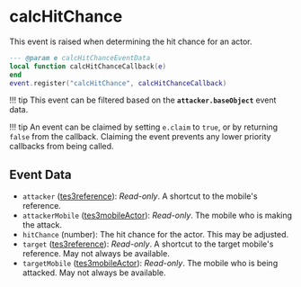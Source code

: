 # calcHitChance

This event is raised when determining the hit chance for an actor.

```lua
--- @param e calcHitChanceEventData
local function calcHitChanceCallback(e)
end
event.register("calcHitChance", calcHitChanceCallback)
```

!!! tip
	This event can be filtered based on the **`attacker.baseObject`** event data.

!!! tip
	An event can be claimed by setting `e.claim` to `true`, or by returning `false` from the callback. Claiming the event prevents any lower priority callbacks from being called.

## Event Data

* `attacker` ([tes3reference](../../types/tes3reference)): *Read-only*. A shortcut to the mobile's reference.
* `attackerMobile` ([tes3mobileActor](../../types/tes3mobileActor)): *Read-only*. The mobile who is making the attack.
* `hitChance` (number): The hit chance for the actor. This may be adjusted.
* `target` ([tes3reference](../../types/tes3reference)): *Read-only*. A shortcut to the target mobile's reference. May not always be available.
* `targetMobile` ([tes3mobileActor](../../types/tes3mobileActor)): *Read-only*. The mobile who is being attacked. May not always be available.

